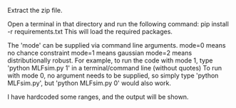 Extract the zip file. 

Open a terminal in that directory and run the following command:
pip install -r requirements.txt
This will load the required packages.

The 'mode' can be supplied via command line arguments.
mode=0 means no chance constraint
mode=1 means gaussian
mode=2 means distributionally robust.
For example, to run the code with mode 1, type 'python MLFsim.py 1' in a terminal/command line (without quotes)
To run with mode 0, no argument needs to be supplied, so simply type 'python MLFsim.py', but 'python MLFsim.py 0' would also work.

I have hardcoded some ranges, and the output will be shown.